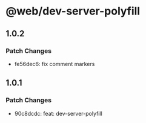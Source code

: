 # @web/dev-server-polyfill

## 1.0.2

### Patch Changes

- fe56dec6: fix comment markers

## 1.0.1

### Patch Changes

- 90c8dcdc: feat: dev-server-polyfill
